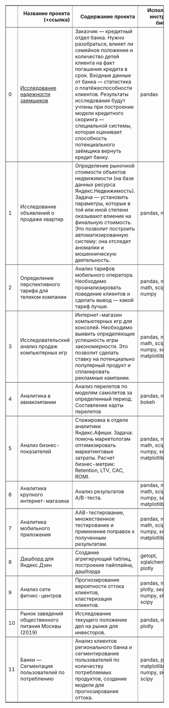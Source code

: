 
<table border="1" class="dataframe">
  <thead>
    <tr style="text-align: right;">
      <th></th>
      <th>Название проекта (+ссылка)</th>
      <th>Содержание проекта</th>
      <th>Используемые инструменты, библиотеки</th>
    </tr>
  </thead>
  <tbody>
    <tr>
      <td>0</td>
      <td><a href="http://htmlbook.ru/samhtml/ssylki">Исследование надежности заемщиков</a></td>
      <td>Заказчик — кредитный отдел банка. Нужно разобраться, влияет ли семейное положение и количество детей клиента на факт погашения кредита в срок. Входные данные от банка — статистика о платёжеспособности клиентов. Результаты исследования будут учтены при построении модели кредитного скоринга — специальной системы, которая оценивает способность потенциального заёмщика вернуть кредит банку.</td>
      <td>pandas</td>
    </tr>
    <tr>
      <td>1</td>
      <td>Исследование объявлений о продаже квартир</td>
      <td>Определение рыночной стоимости объектов недвижимости (на базе данных ресурса Яндекс.Недвижимость). Задача — установить параметры, которые в той или иной степени оказывают влиение на финальную стоимость. Это позволит построить автоматизированную систему: она отследит аномалии и мошенническую деятельность.</td>
      <td>pandas, matplotlib</td>
    </tr>
    <tr>
      <td>2</td>
      <td>Определение перспективного тарифа для телеком компании</td>
      <td>Анализ тарифов мобильного оператора. Необходимо проанализировать поведение клиентов и сделать вывод — какой тариф лучше.</td>
      <td>pandas, matplotlib, math, scipy, numpy</td>
    </tr>
    <tr>
      <td>3</td>
      <td>Исследовательский анализ продаж компьютерных игр</td>
      <td>Интернет-магазин компьютерных игр для консолей. Необходимо выявить определяющие успешность игры закономерности. Это позволит сделать ставку на потенциально популярный продукт и спланировать рекламные кампании.</td>
      <td>pandas, matplotlib, math, scipy, numpy, seaborn, matplotlib</td>
    </tr>
    <tr>
      <td>4</td>
      <td>Аналитика в авиакомпании</td>
      <td>Анализ перелетов по моделям самолетов за определенный период. Составление карты перелетов</td>
      <td>pandas, matplotlib, bokeh</td>
    </tr>
    <tr>
      <td>5</td>
      <td>Анализ бизнес-показателей</td>
      <td>Стажировка в отделе аналитики Яндекс.Афиши. Задача: помочь маркетологам оптимизировать маркетинговые затраты. Расчет бизнес-метрик: Retention, LTV, CAC, ROMI.</td>
      <td>pandas, matplotlib, math, scipy, numpy, seaborn, matplotlib</td>
    </tr>
    <tr>
      <td>6</td>
      <td>Аналитика крупного интернет-магазина</td>
      <td>Анализ результатов A/B-теста.</td>
      <td>pandas, matplotlib, math, scipy, numpy, seaborn, matplotlib</td>
    </tr>
    <tr>
      <td>7</td>
      <td>Аналитика мобильного приложения</td>
      <td>ААВ-тестирование, множественное тестирование и применение поправок к полученным результатам.</td>
      <td>pandas, matplotlib, math, scipy, numpy, seaborn, matplotlib</td>
    </tr>
    <tr>
      <td>8</td>
      <td>Дашборд для Яндекс.Дзен</td>
      <td>Создание агрегирующий таблиц, построение пайплайна, дашборда</td>
      <td>getopt, sqlalchemy, dash, plotly</td>
    </tr>
    <tr>
      <td>9</td>
      <td>Анализ сети фитнес-центров</td>
      <td>Прогнозирование вероятности оттока клиентов, кластеризация клиентов.</td>
      <td>pandas, matplotlib, plotly, seaborn, numpy, sklearn, scipy</td>
    </tr>
    <tr>
      <td>10</td>
      <td>Рынок заведений общественного питания Москвы (2019)</td>
      <td>Исследование текущего положение дел на рынке для инвесторов.</td>
      <td>pandas, numpy, plotly</td>
    </tr>
    <tr>
      <td>11</td>
      <td>Банки — Сегментация пользователей по потреблению</td>
      <td>Анализ клиентов регионального банка и сегментирование пользователей по количеству потребляемых продуктов, создание модели для прогнозирования оттока.</td>
      <td>pandas, plotly, matplotlib,seaborn, numpy, sklearn, scipy</td>
    </tr>
  </tbody>
</table>
</div>
